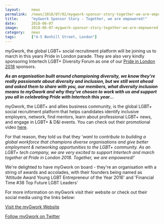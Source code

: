 ```yaml
---
layout: 	news
permalink:	/news/2018/07/02/mygwork-sponsor-story-together-we-are-empowered
title:		"myGwork Sponsor Story - Together, we are empowered!"
date:		2018-06-07
image: 		2018-06-07-mygwork-sponsor-story-together-we-are-empowered.jpg
category:	news
tags:		["4-5 Bonhill Street, London"]
---
```


myGwork, the global LGBT+ social recruitment platform will be joining us to march in this years Pride in London parade. They are also very kindly sponsoring Intertech LGBT+ Diversity Forum as one of our <a href="https://prideinlondon.org/">Pride in London 2018</a> sponsors. 

<i><b>As an organisation built around championing diversity, we know they're really passionate about diversity and inclusion, but we still went ahead and asked them to share with you, our members, what diversity inclusion means to myGwork and why they've chosen to work with us and support you all in celebrating Pride with Intertech this year...</b></i>

myGwork, the LGBT+ and allies business community, is the global LGBT+ social recruitment platform that helps candidates identify inclusive employers, network, find mentors, learn about professional LGBT+ news, and engage in LGBT+ & D&I events. You can check out their promotional video <a href="https://www.youtube.com/watch?v=7hI_-ZvXSA8&t=5s">here</a>.

For that reason, they told us that they '<i>want to contribute to building a global workforce that champions diverse organisations and give better employment & networking opportunities to the LGBT+ community. As an LGBT+ tech company, we are very excited to support Intertech and march together at Pride in London 2018. Together, we are empowered!'</i>

We're delighted to have myGwork on board - they're an organisation with a string of awards and accolades, with their founders being named as 'Attitude Award Young LGBT Entrepreneur of the Year 2016' and 'Financial Time #38 Top Future LGBT Leaders'

For more information on myGwork visit their website or check out their social media using the links below:

<a href="https://www.mygwork.com/">Visit the myGwork Website</a>

<a href="https://twitter.com/mygwork">Follow myGwork on Twitter</a>